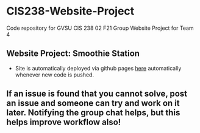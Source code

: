 # CIS238-Website-Project
Code repository for GVSU CIS 238 02 F21 Group Website Project for Team 4

## Website Project: Smoothie Station

* Site is automatically deployed via github pages [here](https://adv68.github.io/CIS238-Website-Project/) automatically whenever new code is pushed.

## If an issue is found that you cannot solve, post an issue and someone can try and work on it later. Notifying the group chat helps, but this helps improve workflow also!
